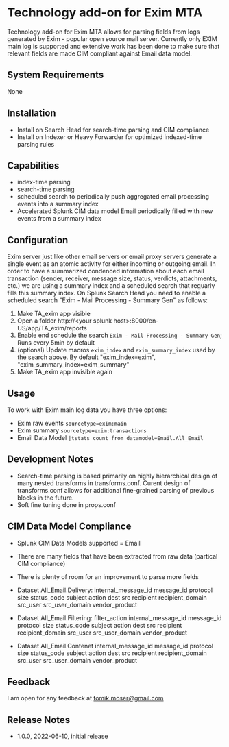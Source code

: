 # Technology add-on for Exim MTA

Technology add-on for Exim MTA allows for parsing fields from logs generated by Exim - popular open source mail server. Currently only EXIM main log is supported and extensive work has been done to make sure that relevant fields are made CIM compliant against Email data model.  

## System Requirements
None

## Installation
- Install on Search Head for search-time parsing and CIM compliance
- Install on Indexer or Heavy Forwarder for optimized indexed-time parsing rules

## Capabilities
- index-time parsing
- search-time parsing
- scheduled search to periodically push aggregated email processing events into a summary index
- Accelerated Splunk CIM data model Email periodically filled with new events from a summary index  

## Configuration
Exim server just like other email servers or email proxy servers generate a single event as an atomic activity for either incoming or outgoing email. In order to have a summarized condenced information about each email transaction (sender, receiver, message size, status, verdicts, attachments, etc.) we are using a summary index and a scheduled search that reguarly fills this summary index. On Splunk Search Head you need to enable a scheduled search "Exim - Mail Processing - Summary Gen" as follows:

1. Make TA_exim app visible 
2. Open a folder http://&lt;your splunk host&gt;:8000/en-US/app/TA_exim/reports
3. Enable end schedule the search `Exim - Mail Processing - Summary Gen`; Runs every 5min by default
4. (optional) Update macros `exim_index` and `exim_summary_index` used by the search above. By default "exim_index=exim", "exim_summary_index=exim_summary"
5. Make TA_exim app invisible again

## Usage
To work with Exim main log data you have three options:
- Exim raw events
`sourcetype=exim:main`
- Exim summary
`sourcetype=exim:transactions`
- Email Data Model
`|tstats count from datamodel=Email.All_Email`

## Development Notes
- Search-time parsing is based primarily on highly hierarchical design of many nested transforms in transforms.conf. Curent design of transforms.conf allows for additional fine-grained parsing of previous blocks in the future. 
- Soft fine tuning done in props.conf

## CIM Data Model Compliance
- Splunk CIM Data Models supported = Email
- There are many fields that have been extracted from raw data (partical CIM compliance)
- There is plenty of room for an improvement to parse more fields

- Dataset All_Email.Delivery:
internal_message_id
message_id
protocol
size
status_code
subject
action
dest
src
recipient
recipient_domain
src_user
src_user_domain
vendor_product

- Dataset All_Email.Filtering:
filter_action
internal_message_id
message_id
protocol
size
status_code
subject
action
dest
src
recipient
recipient_domain
src_user
src_user_domain
vendor_product

- Dataset All_Email.Contenet
internal_message_id
message_id
protocol
size
status_code
subject
action
dest
src
recipient
recipient_domain
src_user
src_user_domain
vendor_product

## Feedback
I am open for any feedback at tomik.moser@gmail.com

## Release Notes
- 1.0.0, 2022-06-10, initial release
